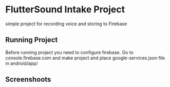 # FlutterSound Intake Project
simple project for recording voice and storing to Firebase


## Running Project
Before running project you need to configure firebase. Go to console.firebase.com and make project and place google-services.json file in android/app/

## Screenshoots


